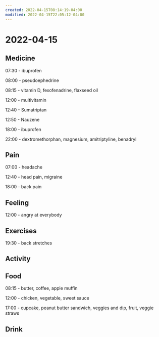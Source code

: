 ```yaml
---
created: 2022-04-15T08:14:19-04:00
modified: 2022-04-15T22:05:12-04:00
---
```


# 2022-04-15

## Medicine

07:30 - ibuprofen

08:00 - pseudoephedrine

08:15 - vitamin D, fexofenadrine, flaxseed oil

12:00 - multivitamin

12:40 - Sumatriptan

12:50 - Nauzene

18:00 - ibuprofen

22:00 - dextromethorphan, magnesium, amitriptyline, benadryl

## Pain

07:00 - headache

12:40 - head pain, migraine

18:00 - back pain


## Feeling

12:00 - angry at everybody


## Exercises

19:30 - back stretches

## Activity


## Food

08:15 - butter, coffee, apple muffin

12:00 - chicken, vegetable, sweet sauce

17:00 - cupcake, peanut butter sandwich, veggies and dip, fruit, veggie straws


## Drink
